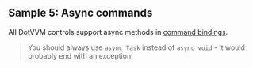 ## Sample 5: Async commands

All DotVVM controls support async methods in [command bindings](~/pages/concepts/respond-to-user-actions/commands).

> You should always use `async Task` instead of `async void` - it would probably end with an exception. 
